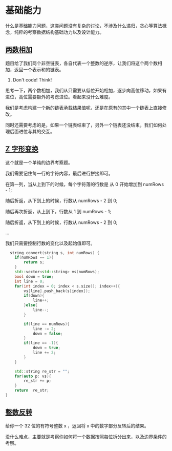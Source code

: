 # 基础能力

什么是基础能力问题，这类问题没有复杂的讨论，不涉及什么递归，贪心等算法概念，纯粹的考察数据结构基础功力以及设计能力。

## [两数相加](https://leetcode.cn/problems/add-two-numbers/description/)

题目给了我们两个非空链表，各自代表一个整数的逆序，让我们将这个两个数相加，返回一个表示和的链表。

1. Don't code! Think!

思考一下，两个数相加，我们从只需要从低位开始相加，逐步向高位移动，如果有进位，高位需要额外的考虑进位。看起来没什么难度。

我们是考虑构建一个新的链表承载结果值呢，还是在原有的其中一个链表上直接修改。

同时还需要考虑的是，如果一个链表结束了，另外一个链表还没结束，我们如何处理后面进位与其的交互。


## [Z 字形变换](https://leetcode.cn/problems/zigzag-conversion/description/)

这个就是一个单纯的边界考察题。

我们需要记住每一行的字符内容，最后进行拼接即可。

在第一列，当从上到下的时候，每个字符落的行数是 从 0 开始增加到 numRows - 1;

随后折返，从下到上的时候，行数从 numRows - 2 到 0;

随后再次折返，从上到下，行数从 1 到 numRows - 1;

随后折返，从下到上的时候，行数从 numRows - 2 到 0;

...

我们只需要控制行数的变化以及起始值即可。

```cpp
  string convert(string s, int numRows) {
    if(numRows == 1){
        return s;
    }
    std::vector<std::string> vs(numRows);
    bool down = true;
    int line = 0;
    for(int index = 0; index < s.size(); index++){
        vs[line].push_back(s[index]);
        if(down){
            line++;
        }else{
            line--;
        }

        if(line == numRows){
            line -= 2;
            down = false;
        }
        if(line == -1){
            down = true;
            line += 2;
        }
    }

    std::string re_str = "";
    for(auto p: vs){
        re_str += p;
    }
    return  re_str;
}
```

## [整数反转](https://leetcode.cn/problems/reverse-integer/description/)

给你一个 32 位的有符号整数 x ，返回将 x 中的数字部分反转后的结果。

没什么难点，主要就是考察你如何将一个数据按照每位拆分出来，以及边界条件的考察。



